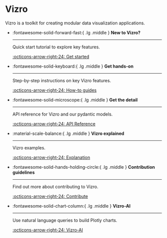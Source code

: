 # Vizro

Vizro is a toolkit for creating modular data visualization applications.

<div class="grid cards" markdown>

-   :fontawesome-solid-forward-fast:{ .lg .middle } __New to Vizro?__

    ---

    Quick start tutorial to explore key features.

    [:octicons-arrow-right-24: Get started](pages/tutorials/first-dashboard/)

-   :fontawesome-solid-keyboard:{ .lg .middle } __Get hands-on__

    ---

    Step-by-step instructions on key Vizro features.

    [:octicons-arrow-right-24: How-to guides](pages/user-guides/dashboard/)

-   :fontawesome-solid-microscope:{ .lg .middle } __Get the detail__

    ---

    API reference for Vizro and our pydantic models.

    [:octicons-arrow-right-24: API Reference](pages/API-reference/vizro/)

-   :material-scale-balance:{ .lg .middle } __Vizro explained__

    ---

    Vizro examples.

    [:octicons-arrow-right-24: Explanation](pages/examples/examples/)

-   :fontawesome-solid-hands-holding-circle:{ .lg .middle } __Contribution guidelines__

    ---

    Find out more about contributing to Vizro.

    [:octicons-arrow-right-24: Contribute](pages/explanation/contributing/)

-   :fontawesome-solid-chart-column:{ .lg .middle } __Vizro-AI__

    ---

    Use natural language queries to build Plotly charts.

    [:octicons-arrow-right-24: Vizro-AI](https://vizro.readthedocs.io/projects/vizro-ai/en/latest/)


</div>
